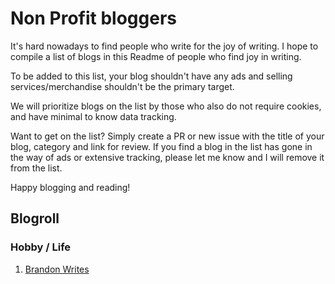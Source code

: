 # Non Profit bloggers
It's hard nowadays to find people who write for the joy of writing. I hope to compile a list of blogs in this Readme of people who find joy in writing.

To be added to this list, your blog shouldn't have any ads and selling services/merchandise shouldn't be the primary target.

We will prioritize blogs on the list by those who also do not require cookies, and have minimal to know data tracking.

Want to get on the list? Simply create a PR or new issue with the title of your blog, category and link for review. If you find a blog in the list has gone in the way of ads or extensive tracking, please let me know and I will remove it from the list.

Happy blogging and reading!

## Blogroll

### Hobby / Life
1. [Brandon Writes](www.brandonwrites.xyz)
